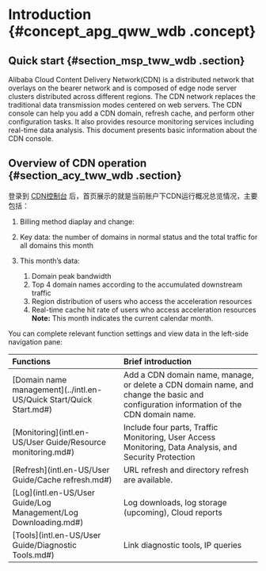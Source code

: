# Introduction {#concept_apg_qww_wdb .concept}

## Quick start {#section_msp_tww_wdb .section}

Alibaba Cloud Content Delivery Network\(CDN\) is a distributed network that overlays on the bearer network and is composed of edge node server clusters distributed across different regions. The CDN network replaces the traditional data transmission modes centered on web servers. The CDN console can help you add a CDN domain, refresh cache, and perform other configuration tasks. It also provides resource monitoring services including real-time data analysis. This document presents basic information about the CDN console.

## Overview of CDN operation {#section_acy_tww_wdb .section}

登录到 [CDN控制台](https://cdn.console.aliyun.com) 后，首页展示的就是当前账户下CDN运行概况总览情况，主要包括：

1.  Billing method diaplay and change:
2.  Key data: the number of domains in normal status and the total traffic for all domains this month
3.  This month’s data:

    1.  Domain peak bandwidth
    2.  Top 4 domain names according to the accumulated downstream traffic
    3.  Region distribution of users who access the acceleration resources
    4.  Real-time cache hit rate of users who access acceleration resources
    **Note:** This month indicates the current calendar month.


You can complete relevant function settings and view data in the left-side navigation pane:

|Functions|Brief introduction|
|:--------|:-----------------|
|[Domain name management](../intl.en-US/Quick Start/Quick Start.md#)|Add a CDN domain name, manage, or delete a CDN domain name, and change the basic and configuration information of the CDN domain name.|
|[Monitoring](intl.en-US/User Guide/Resource monitoring.md#)|Include four parts, Traffic Monitoring, User Access Monitoring, Data Analysis, and Security Protection|
|[Refresh](intl.en-US/User Guide/Cache refresh.md#)|URL refresh and directory refresh are available.|
|[Log](intl.en-US/User Guide/Log Management/Log Downloading.md#)|Log downloads, log storage \(upcoming\), Cloud reports|
|[Tools](intl.en-US/User Guide/Diagnostic Tools.md#)|Link diagnostic tools, IP queries|

